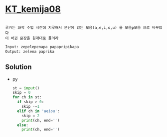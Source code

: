 # [KT_kemija08](https://open.kattis.com/problems/kemija08)

```en

```

```kr
루카는 화학 수업 시간에 지루해서 문단에 있는 모음(a,e,i,o,u) 을 모음p모음 으로 바꾸었다
이 바뀐 문장을 원래대로 돌려라
```

```txt
Input: zepelepenapa papapripikapa
Output: zelena paprika
```

## Solution

* py

  ```py
  st = input()
  skip = 0
  for ch in st:
    if skip > 0:
      skip -=1
    elif ch in 'aeiou':
      skip = 2
      print(ch, end='')
    else:
      print(ch, end='')
  ```

